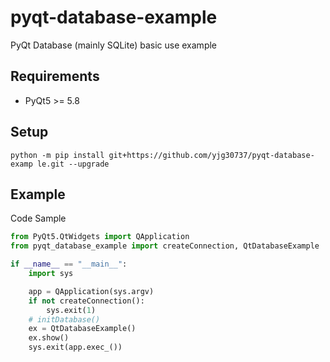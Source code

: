 # pyqt-database-example
PyQt Database (mainly SQLite) basic use example

## Requirements
* PyQt5 >= 5.8

## Setup
`python -m pip install git+https://github.com/yjg30737/pyqt-database-examp
le.git --upgrade`

## Example
Code Sample
```python
from PyQt5.QtWidgets import QApplication
from pyqt_database_example import createConnection, QtDatabaseExample

if __name__ == "__main__":
    import sys

    app = QApplication(sys.argv)
    if not createConnection():
        sys.exit(1)
    # initDatabase()
    ex = QtDatabaseExample()
    ex.show()
    sys.exit(app.exec_())

